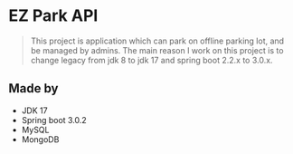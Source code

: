 # EZ Park API
> This project is application which can park on offline parking lot, and be managed by admins. The main reason I work on this project is to change legacy from jdk 8 to jdk 17 and spring boot 2.2.x to 3.0.x.

## Made by
- JDK 17
- Spring boot 3.0.2
- MySQL 
- MongoDB